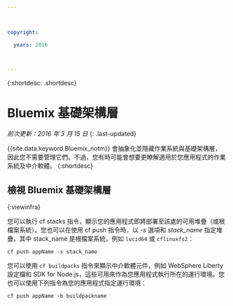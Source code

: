 ```yaml
---

 

copyright:

  years: 2016

 

---
```


{:shortdesc: .shortdesc}

#  Bluemix 基礎架構層

*前次更新：2016 年 3 月 15 日*
{: .last-updated}

{{site.data.keyword.Bluemix_notm}} 會抽象化並隱藏作業系統與基礎架構層，因此您不需要管理它們。不過，您有時可能會想要更瞭解適用於您應用程式的作業系統及中介軟體。
{:shortdesc}

## 檢視 Bluemix 基礎架構層
{:viewinfra}

您可以執行 cf stacks 指令，顯示您的應用程式即將部署至該處的可用堆疊（或根檔案系統）。您也可以在使用 cf push 指令時，以 *-s* 選項和 *stack_name* 指定堆疊，其中 stack_name 是根檔案系統，例如 `lucid64` 或 `cflinuxfs2`：

```
cf push appName -s stack_name
```
您可以使用 `cf buildpacks` 指令來顯示中介軟體元件，例如 WebSphere Liberty 設定檔和 SDK for Node.js，這些可用來作為您應用程式執行所在的運行環境。您也可以使用下列指令為您的應用程式指定運行環境：
```
cf push appName -b buildpackname
```

